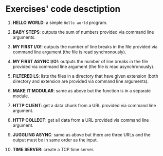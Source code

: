 # Exercises' code desctiption

1. **HELLO WORLD**: a simple `Hello world` program.

2. **BABY STEPS**: outputs the sum of numbers provided via command line arguments.

3. **MY FIRST I/O!**: outputs the number of line breaks in the file provided via command line argument (the file is read synchronously).

4. **MY FIRST ASYNC I/O!**: outputs the number of line breaks in the file provided via command line argument (the file is read asynchronously).

5. **FILTERED LS**: lists the files in a directory that have given extension (both directory and extension are provided via command line arguments).

6. **MAKE IT MODULAR**: same as above but the function is in a separate module.

7. **HTTP CLIENT**: get a data chunk from a URL provided via command line argument.

8. **HTTP COLLECT**: get all data from a URL provided via command line argument.

9. **JUGGLING ASYNC**: same as above but there are three URLs and the output must be in same order as the input.

10. **TIME SERVER**: create a TCP time server.
